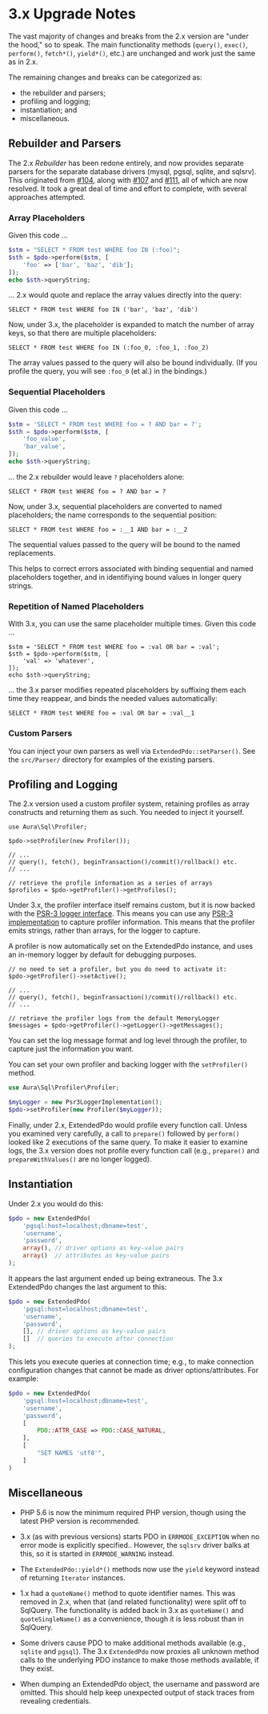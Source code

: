 # 3.x Upgrade Notes

The vast majority of changes and breaks from the 2.x version are "under the
hood," so to speak. The main functionality methods (`query()`, `exec()`,
`perform()`, `fetch*()`, `yield*()`, etc.) are unchanged and work just the same
as in 2.x.

The remaining changes and breaks can be categorized as:

- the rebuilder and parsers;
- profiling and logging;
- instantiation; and
- miscellaneous.

## Rebuilder and Parsers

The 2.x _Rebuilder_ has been redone entirely, and now provides separate parsers
for the separate database drivers (mysql, pgsql, sqlite, and sqlsrv). This
originated from [#104](https://github.com/auraphp/Aura.Sql/issues/104), along
with [#107](https://github.com/auraphp/Aura.Sql/issues/107) and
[#111](https://github.com/auraphp/Aura.Sql/issues/111), all of which are now
resolved. It took a great deal of time and effort to complete, with several
approaches attempted.

### Array Placeholders

Given this code ...

```php
$stm = "SELECT * FROM test WHERE foo IN (:foo)";
$sth = $pdo->perform($stm, [
    'foo' => ['bar', 'baz', 'dib'];
]);
echo $sth->queryString;
```

... 2.x would quote and replace the array values directly into the query:

```
SELECT * FROM test WHERE foo IN ('bar', 'baz', 'dib')
```

Now, under 3.x, the placeholder is expanded to match the number of array keys,
so that there are multiple placeholders:

```
SELECT * FROM test WHERE foo IN (:foo_0, :foo_1, :foo_2)
```

The array values passed to the query will also be bound individually. (If you
profile the query, you will see `:foo_0` (et al.) in the bindings.)

### Sequential Placeholders

Given this code ...

```php
$stm = 'SELECT * FROM test WHERE foo = ? AND bar = ?';
$sth = $pdo->perform($stm, [
    'foo_value',
    'bar_value',
]);
echo $sth->queryString;
```

... the 2.x rebuilder would leave `?` placeholders alone:

```
SELECT * FROM test WHERE foo = ? AND bar = ?
```

Now, under 3.x, sequential placeholders are converted to named placeholders;
the name corresponds to the sequential position:

```
SELECT * FROM test WHERE foo = :__1 AND bar = :__2
```

The sequential values passed to the query will be bound to the named
replacements.

This helps to correct errors associated with binding sequential and named
placeholders together, and in identifiying bound values in longer query strings.

### Repetition of Named Placeholders

With 3.x, you can use the same placeholder multiple times. Given this code ...

```
$stm = 'SELECT * FROM test WHERE foo = :val OR bar = :val';
$sth = $pdo->perform($stm, [
    'val' => 'whatever',
]);
echo $sth->queryString;
```

... the 3.x parser modifies repeated placeholders by suffixing them each time
they reappear, and binds the needed values automatically:

```
SELECT * FROM test WHERE foo = :val OR bar = :val__1
```

### Custom Parsers

You can inject your own parsers as well via `ExtendedPdo::setParser()`. See
the `src/Parser/` directory for examples of the existing parsers.

## Profiling and Logging

The 2.x version used a custom profiler system, retaining profiles as array
constructs and returning them as such. You needed to inject it yourself.

```
use Aura\Sql\Profiler;

$pdo->setProfiler(new Profiler());

// ...
// query(), fetch(), beginTransaction()/commit()/rollback() etc.
// ...

// retrieve the profile information as a series of arrays
$profiles = $pdo->getProfiler()->getProfiles();
```

Under 3.x, the profiler interface itself remains custom, but it is now backed
with the [PSR-3 logger interface](http://www.php-fig.org/psr/psr-3/). This means
you can use any [PSR-3 implementation](https://packagist.org/providers/psr/log-implementation)
to capture profiler information. This means that the profiler emits strings,
rather than arrays, for the logger to capture.

A profiler is now automatically set on the ExtendedPdo instance, and uses an
in-memory logger by default for debugging purposes.


```
// no need to set a profiler, but you do need to activate it:
$pdo->getProfiler()->setActive();

// ...
// query(), fetch(), beginTransaction()/commit()/rollback() etc.
// ...

// retrieve the profiler logs from the default MemoryLogger
$messages = $pdo->getProfiler()->getLogger()->getMessages();
```

You can set the log message format and log level through the profiler, to
capture just the information you want.

You can set your own profiler and backing logger with the `setProfiler()`
method.

```php
use Aura\Sql\Profiler\Profiler;

$myLogger = new Psr3LoggerImplementation();
$pdo->setProfiler(new Profiler($myLogger));
```

Finally, under 2.x, ExtendedPdo would profile every function call. Unless you
examined very carefully, a call to `prepare()` followed by `perform()` looked
like 2 executions of the same query. To make it easier to examine logs, the 3.x
version does not profile every function call (e.g., `prepare()` and `prepareWithValues()`
are no longer logged).

## Instantiation

Under 2.x you would do this:

```php
$pdo = new ExtendedPdo(
    'pgsql:host=localhost;dbname=test',
    'username',
    'password',
    array(), // driver options as key-value pairs
    array()  // attributes as key-value pairs
);
```

It appears the last argument ended up being extraneous. The 3.x ExtendedPdo
changes the last argument to this:

```php
$pdo = new ExtendedPdo(
    'pgsql:host=localhost;dbname=test',
    'username',
    'password',
    [], // driver options as key-value pairs
    []  // queries to execute after connection
);
```

This lets you execute queries at connection time; e.g., to make connection
configuration changes that cannot be made as driver options/attributes. For
example:

```php
$pdo = new ExtendedPdo(
    'pgsql:host=localhost;dbname=test',
    'username',
    'password',
    [
        PDO::ATTR_CASE => PDO::CASE_NATURAL,
    ],
    [
        "SET NAMES 'utf8'",
    ]
)
```

## Miscellaneous

- PHP 5.6 is now the minimum required PHP version, though using the latest PHP
version is recommended.

- 3.x (as with previous versions) starts PDO in `ERRMODE_EXCEPTION` when no
error mode is explicitly specified.. However, the `sqlsrv` driver balks at this,
so it is started in `ERRMODE_WARNING` instead.

- The `ExtendedPdo::yield*()` methods now use the `yield` keyword instead of
returning `Iterator` instances.

- 1.x had a `quoteName()` method to quote identifier names. This was removed in
2.x, when that (and related functionality) were split off to SqlQuery. The
functionality is added back in 3.x as `quoteName()` and `quoteSingleName()` as a
convenience, though it is less robust than in SqlQuery.

- Some drivers cause PDO to make additional methods available (e.g., `sqlite` and
`pgsql`). The 3.x `ExtendedPdo` now proxies all unknown method calls to the
underlying PDO instance to make those methods available, if they exist.

- When dumping an ExtendedPdo object, the username and password are omitted. This
should help keep unexpected output of stack traces from revealing credentials.

